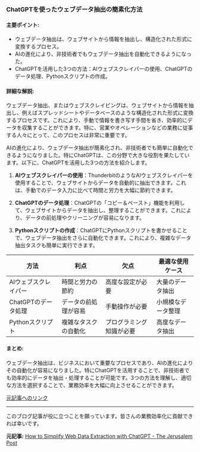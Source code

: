 ### ChatGPTを使ったウェブデータ抽出の簡素化方法

#### 主要ポイント:
- ウェブデータ抽出は、ウェブサイトから情報を抽出し、構造化された形式に変換するプロセス。
- AIの進化により、非技術者でもウェブデータ抽出を自動化できるようになった。
- ChatGPTを活用した3つの方法：AIウェブスクレイパーの使用、ChatGPTのデータ処理、Pythonスクリプトの作成。

#### 詳細な解説:
ウェブデータ抽出、またはウェブスクレイピングは、ウェブサイトから情報を抽出し、例えばスプレッドシートやデータベースのような構造化された形式に変換するプロセスです。これにより、手動で情報を書き写す手間を省き、効率的にデータを収集することができます。特に、営業やオペレーションなどの業務に従事する人々にとって、このプロセスは非常に重要です。

AIの進化により、ウェブデータ抽出が簡素化され、非技術者でも簡単に自動化できるようになりました。特にChatGPTは、この分野で大きな役割を果たしています。以下に、ChatGPTを活用した3つの方法を紹介します。

1. **AIウェブスクレイパーの使用**：ThunderbitのようなAIウェブスクレイパーを使用することで、ウェブサイトからデータを自動的に抽出できます。これは、手動でのデータ入力に比べて時間と労力を大幅に節約できます。

2. **ChatGPTのデータ処理**：ChatGPTの「コピー＆ペースト」機能を利用して、ウェブサイトからデータを抽出し、整理することができます。これにより、データの前処理やクリーニングが容易になります。

3. **Pythonスクリプトの作成**：ChatGPTにPythonスクリプトを書かせることで、ウェブデータ抽出をさらに自動化できます。これにより、複雑なデータ抽出タスクも簡単に実行できます。

| 方法 | 利点 | 欠点 | 最適な使用ケース |
|------|------|------|------------------|
| AIウェブスクレイパー | 時間と労力の節約 | 高度な設定が必要 | 大量のデータ抽出 |
| ChatGPTのデータ処理 | データの前処理が容易 | 手動操作が必要 | 小規模なデータ整理 |
| Pythonスクリプト | 複雑なタスクの自動化 | プログラミング知識が必要 | 高度なデータ抽出 |

#### まとめ:
ウェブデータ抽出は、ビジネスにおいて重要なプロセスであり、AIの進化によりその自動化が容易になりました。特にChatGPTを活用することで、非技術者でも効率的にデータを抽出・処理することが可能です。3つの方法を理解し、適切な方法を選択することで、業務効率を大幅に向上させることができます。

[元記事へのリンク](https://www.jpost.com/business-and-innovation/tech-and-start-ups/article-741234)

---

このブログ記事が役に立つことを願っています。皆さんの業務効率化に貢献できれば幸いです。

**元記事:** [How to Simplify Web Data Extraction with ChatGPT - The Jerusalem Post ](https://www.jpost.com/consumerism/article-853915)